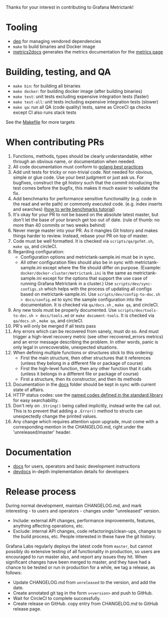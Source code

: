 Thanks for your interest in contributing to Grafana Metrictank!

# Tooling

* [dep](https://github.com/golang/dep) for managing vendored dependencies
* `make` to build binaries and Docker image
* [metrics2docs](https://github.com/Dieterbe/metrics2docs) generates the metrics documentation for the [metrics page](https://github.com/grafana/metrictank/blob/master/docs/metrics.md)

# Building, testing, and QA

* `make bin`: for building all binaries
* `make docker`: for building docker image (after building binaries)
* `make test`: unit tests excluding expensive integration tests (faster)
* `make test-all`: unit tests including expensive integration tests (slower)
* `make qa`: run all QA (code quality) tests, same as CirceCI qa checks except CI also runs stack tests

See the [Makefile](../Makefile) for more targets

# When contributing PRs

1. Functions, methods, types should be clearly understandable, either through an obvious name, or documentation when needed.
2. All code documentation must conform to [golang best practices](https://blog.golang.org/godoc-documenting-go-code)
3. Add unit tests for tricky or non-trivial code. Not needed for obvious, simple or glue code.  Use your best judgment or just ask us.
   For bugfixes, construct the git history such that the commit introducing the test comes before the bugfix, this makes it much easier to validate the fix.
4. Add benchmarks for performance sensitive functionality (e.g. code in the read and write path) or commonly executed code. (e.g. index inserts and searches)
   ([how to write benchmarks tutorial](https://dave.cheney.net/2013/06/30/how-to-write-benchmarks-in-go))
5. It's okay for your PR to not be based on the absolute latest master, but don't let the base of your branch get too out of date. (rule of thumb: no more than 40 commits or two weeks behind)
6. Never merge master into your PR. As it mangles Git history and makes things harder to review. Instead, rebase your PR on top of master.
7. Code must be well formatted. It is checked via `scripts/qa/gofmt.sh`, `make qa`, and circleCI.
8. Regarding configuration:
   * Configuration options and metrictank-sample.ini must be in sync.
   * All other configuration files should also be in sync with metrictank-sample.ini except where the file should differ on purpose.
   (Example: `docker/docker-cluster/metrictank.ini` is the same as metrictank-sample.ini except for the options that support the use case of running Grafana Metrictank in a cluster.)
   Use `scripts/dev/sync-configs.sh` which helps with the process of updating all configs based on metrictank-sample.ini.
   Use `scripts/dev/config-to-doc.sh > docs/config.md` to sync the sample configuration into the documentation. It is checked via `qa/docs.sh` , `make qa`, and circleCI.
9. Any new tools must be properly documented. Use `scripts/dev/tools-to-doc.sh > docs/tools.md` or `make document-tools`. It is checked via `qa/docs.sh` , `make qa`, and circleCI.
10. PR's will only be merged if all tests pass
11. Any errors which can be recovered from sanely, must do so. And must trigger a high-level recovery metric (see other recovered_errors metrics) and an error message describing the problem. In other words, panic is only legal in unrecoverable, unexpected situations.
12. When defining multiple functions or structures stick to this ordering:
    * First the main structure, then other structures that it references (unless they belong in a different file or package of course)
    * First the high-level function, then any other function that it calls (unless it belongs in a different file or package of course)
    * First a structure, then its constructor, and then its methods
13. Documentation in the [docs](../docs) folder should be kept in sync with current state of affairs.
14. HTTP status codes: use the [named codes defined in the standard library](https://golang.org/pkg/net/http/#pkg-constants) for easy searchability.
15. Don't rely on `.String()` being called implicitly, instead write the call out. This is to prevent that adding a `.Error()` method to structs can unexpectedly change the printed values.
16. Any change which requires attention upon upgrade, must come with a corresponding mention in the CHANGELOG.md, right under the 'unreleased/master' header.

# Documentation

* [docs](../docs) for users, operators and basic development instructions
* [devdocs](../devdocs) in-depth implementation details for developers

# Release process

During normal development, maintain CHANGELOG.md, and mark interesting - to users and operators - changes under "unreleased" version.
* Include: external API changes, performance improvements, features, anything affecting operations, etc.
* Exclude: internal API changes, code refactorings/clean-ups, changes to the build process, etc. People interested in these have the git history.

Grafana Labs regularly deploys the latest code from `master`, but cannot possibly do extensive testing of all functionality in production, so users are encouraged to run master also, and report any issues they hit.
When significant changes have been merged to master, and they have had a chance to be tested or run in production for a while, we tag a release, as follows:

* Update CHANGELOG.md from `unreleased` to the version, and add the date.
* Create annotated git tag in the form `v<version>` and push to GitHub.
* Wait for CircleCI to complete successfully.
* Create release on GitHub. copy entry from CHANGELOG.md to GitHub release page.
